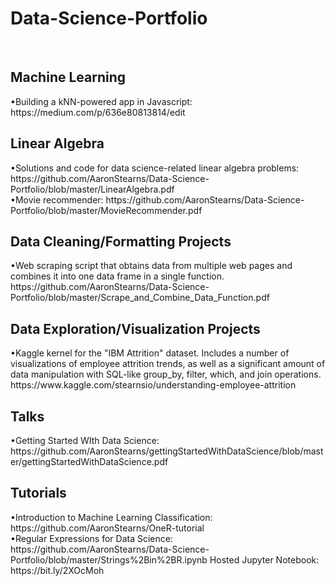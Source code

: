 # Data-Science-Portfolio
<br>
<h2>Machine Learning</h2>
•Building a kNN-powered app in Javascript: https://medium.com/p/636e80813814/edit

<br>
<h2>Linear Algebra</h2>
•Solutions and code for data science-related linear algebra problems: https://github.com/AaronStearns/Data-Science-Portfolio/blob/master/LinearAlgebra.pdf
<br>
•Movie recommender: https://github.com/AaronStearns/Data-Science-Portfolio/blob/master/MovieRecommender.pdf



<br>
<h2>Data Cleaning/Formatting Projects</h2>
•Web scraping script that obtains data from multiple web pages and combines it into one data frame in a single function.
https://github.com/AaronStearns/Data-Science-Portfolio/blob/master/Scrape_and_Combine_Data_Function.pdf


<br>
<h2>Data Exploration/Visualization Projects</h2>
•Kaggle kernel for the "IBM Attrition" dataset. Includes a number of visualizations of employee attrition trends, as well as a significant amount of data manipulation with SQL-like group_by, filter, which, and join operations. 
https://www.kaggle.com/stearnsio/understanding-employee-attrition


<h2>Talks</h2>
•Getting Started WIth Data Science: https://github.com/AaronStearns/gettingStartedWithDataScience/blob/master/gettingStartedWithDataScience.pdf

<h2>Tutorials</h2>
•Introduction to Machine Learning Classification: https://github.com/AaronStearns/OneR-tutorial
<br>
•Regular Expressions for Data Science: https://github.com/AaronStearns/Data-Science-Portfolio/blob/master/Strings%2Bin%2BR.ipynb Hosted Jupyter Notebook: https://bit.ly/2XOcMoh  
